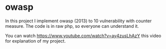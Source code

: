 # owasp
In this project I implement owasp (2013) to 10 vulnerability with counter measure.
The code is in raw php, so everyone can understand it.

You can watch https://www.youtube.com/watch?v=ay4zusLhAzY this video for explanation of my project.

